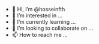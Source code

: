 - 👋 Hi, I’m @hosseinfth
- 👀 I’m interested in ...
- 🌱 I’m currently learning ...
- 💞️ I’m looking to collaborate on ...
- 📫 How to reach me ...

<!---
hosseinfth/hosseinfth is a ✨ special ✨ repository because its `README.md` (this file) appears on your GitHub profile.
You can click the Preview link to take a look at your changes.
--->

